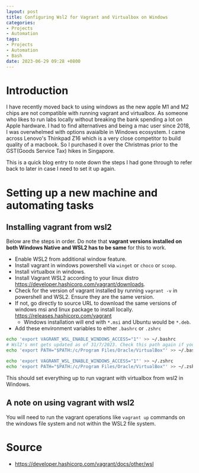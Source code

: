 ```yaml
---
layout: post
title: Configuring Wsl2 for Vagrant and Virtualbox on Windows
categories:
- Projects
- Automation
tags:
- Projects
- Automation
- Bash
date: 2023-06-29 09:28 +0800
---
```

# Introduction
I have recently moved back to using windows as the new apple M1 and M2 chips are not compatible with running vagrant and virtualbox. As someone who likes to run labs locally without breaking the bank spending a lot on Apple hardware. I had to find alternatives and being a mac user since 2018, I was overwhelmed with options avaialble in Windows ecosystem. I came across Lenovo's Thinkpad Z16 which is a very close competitor to build quality of a macbook. So I purchased it over the Christmas prior to the GST(Goods Service Tax) hikes in Singapore.

This is a quick blog entry to note down the steps I had gone through to refer back to later in case I need to set it up again.

# Setting up a new machine and automating tasks

## Installing vagrant from wsl2

Below are the steps in order. Do note that **vagrant versions installed on both Windows Native and WSL2 has to be same** for this to work.
* Enable WSL2 from additional window feature.
* Install vagrant in windows powershell via `winget` or `choco` or `scoop`.
* Install virtualbox in windows.
* Install Vagrant WSL2 according to your linux distro https://developer.hashicorp.com/vagrant/downloads.
* Check for the version of vagrant installed by running `vagrant -v` in powershell and WSL2. Ensure they are the same version.
* If not, go directly to source URL to download the same versions of windows msi and linux package to install locally. https://releases.hashicorp.com/vagrant
  * Windows installation will end with `*.msi` and Ubuntu would be `*.deb`.
* Add these environment variables to either `.bashrc` or `.zshrc`

```bash
echo 'export VAGRANT_WSL_ENABLE_WINDOWS_ACCESS="1"' >> ~/.bashrc 
# Wsl2's mnt gets updated as of 31/7/2023. Check this path again if you are not able to run vagrant
echo 'export PATH="$PATH:/c/Program Files/Oracle/VirtualBox"' >> ~/.bashrc

echo 'export VAGRANT_WSL_ENABLE_WINDOWS_ACCESS="1"' >> ~/.zshrc
echo 'export PATH="$PATH:/c/Program Files/Oracle/VirtualBox"' >> ~/.zshrc
```

This should set everything up to run vagrant with virtualbox from wsl2 in Windows.

## A note on using vagrant with wsl2

You will need to run the vagrant operations like `vagrant up` commands on the windows file system and not within the WSL2 file system.

# Source
 - https://developer.hashicorp.com/vagrant/docs/other/wsl
